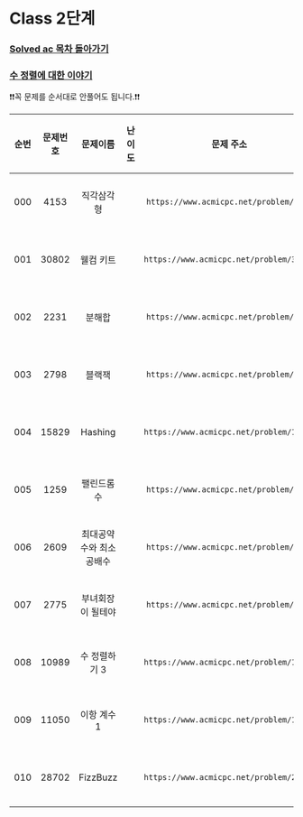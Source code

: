 # Class 2단계

### [Solved ac 목차 돌아가기](../../README.md)
### [수 정렬에 대한 이야기](./수정렬이야기/README.md)

❗️❗️꼭 문제를 순서대로 안풀어도 됩니다.❗️❗️

|  순번  | 문제번호  |     문제이름     |                                 난이도                                 |                    문제 주소                    |               풀이링크               | 상태  | 개인적인 난이도 |
|:----:|:-----:|:------------:|:-------------------------------------------------------------------:|:-------------------------------------------:|:--------------------------------:|:---------:|:------:|
| 000  | 4153  |    직각삼각형     | <img src ="https://static.solved.ac/tier_small/3.svg" width = "15"> | ```https://www.acmicpc.net/problem/4153```  |    [바로 가기](./직각삼각형/README.md)    | ![DONE](https://img.shields.io/badge/DONE-brightgreen)|  ★☆☆☆☆ |
| 001  | 30802 |    웰컴 키트     | <img src ="https://static.solved.ac/tier_small/3.svg" width = "15"> | ```https://www.acmicpc.net/problem/30802``` |    [바로 가기](./웰컴키트/README.md)     | ![DONE](https://img.shields.io/badge/DONE-brightgreen) |  ★☆☆☆☆ |
| 002  | 2231  |     분해합      | <img src ="https://static.solved.ac/tier_small/4.svg" width = "15"> | ```https://www.acmicpc.net/problem/2231```  |     [바로 가기](./분해합/README.md)     |![DONE](https://img.shields.io/badge/DONE-brightgreen) |  ★★★☆☆ |
| 003  | 2798  |     블랙잭      | <img src ="https://static.solved.ac/tier_small/4.svg" width = "15"> | ```https://www.acmicpc.net/problem/2798```  |     [바로 가기](./블랙잭/README.md)     |![DONE](https://img.shields.io/badge/DONE-brightgreen) |  ★★☆☆☆ |
| 004  | 15829 |   Hashing    | <img src ="https://static.solved.ac/tier_small/4.svg" width = "15"> | ```https://www.acmicpc.net/problem/15829``` |   [바로 가기](./Hashing/README.md)   |![DONE](https://img.shields.io/badge/DONE-brightgreen)|★★☆☆☆|
| 005  | 1259  |    팰린드롬수     | <img src ="https://static.solved.ac/tier_small/5.svg" width = "15"> | ```https://www.acmicpc.net/problem/1259```  |    [바로 가기](./팰린드롬수/README.md)    |![DONE](https://img.shields.io/badge/DONE-brightgreen)|  ★★☆☆☆ |
| 006  | 2609  | 최대공약수와 최소공배수 | <img src ="https://static.solved.ac/tier_small/5.svg" width = "15"> | ```https://www.acmicpc.net/problem/2609```  | [바로 가기](./최대공약수와최소공배수/README.md) |![DONE](https://img.shields.io/badge/DONE-brightgreen) |★☆☆☆☆|
| 007  | 2775  |  부녀회장이 될테야   | <img src ="https://static.solved.ac/tier_small/5.svg" width = "15"> | ```https://www.acmicpc.net/problem/2775```  |  [바로 가기](./부녀회장이될테야/README.md)   |![DONE](https://img.shields.io/badge/DONE-brightgreen) |★★★☆☆|
| 008  | 10989 |   수 정렬하기 3   | <img src ="https://static.solved.ac/tier_small/5.svg" width = "15"> | ```https://www.acmicpc.net/problem/10989``` |   [바로 가기](./수정렬하기3/README.md)    |![DONE](https://img.shields.io/badge/DONE-brightgreen) |★★★☆☆|
| 009  | 11050 |   이항 계수 1    | <img src ="https://static.solved.ac/tier_small/5.svg" width = "15"> | ```https://www.acmicpc.net/problem/11050``` |    [바로 가기](./이항계수1/README.md)    |![DONE](https://img.shields.io/badge/DONE-brightgreen) |★☆☆☆☆|
| 010 | 28702 |   FizzBuzz   | <img src ="https://static.solved.ac/tier_small/5.svg" width = "15"> | ```https://www.acmicpc.net/problem/28702``` |  [바로 가기](./FizzBuzz/README.md)   |![DONE](https://img.shields.io/badge/DONE-brightgreen) |★☆☆☆☆|